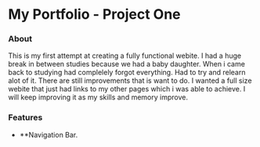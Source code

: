 # My Portfolio - Project One

### About

This is my first attempt at creating a fully functional webite. I had a huge break in between studies because we had a baby daughter. When i came back to studying had complelely forgot everything. Had to try and relearn alot of it.
There are still improvements that is want to do. I wanted a full size webite that just had links to my other pages which i was able to achieve.
I will keep improving it as my skills and memory improve.

### Features

- \*\*Navigation Bar.
